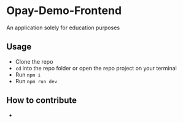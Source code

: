 # Opay-Demo-Frontend
An application solely for education purposes 

## Usage
- Clone the repo
- `cd` into the repo folder or open the repo project on your terminal
- Run `npm i`
- Run `npm run dev`

## How to contribute
- 

